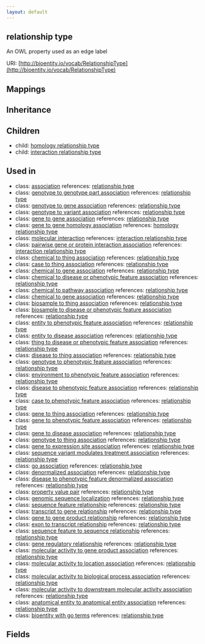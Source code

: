 ```yaml
---
layout: default
---
```


## relationship type


An OWL property used as an edge label

URI: [http://bioentity.io/vocab/RelationshipType](http://bioentity.io/vocab/RelationshipType)
## Mappings


## Inheritance


## Children

 *  child: [homology relationship type](HomologyRelationshipType.html)
 *  child: [interaction relationship type](InteractionRelationshipType.html)

## Used in

 *  class: [association](Association.html) references: [relationship type](RelationshipType.html)
 *  class: [genotype to genotype part association](GenotypeToGenotypePartAssociation.html) references: [relationship type](RelationshipType.html)
 *  class: [genotype to gene association](GenotypeToGeneAssociation.html) references: [relationship type](RelationshipType.html)
 *  class: [genotype to variant association](GenotypeToVariantAssociation.html) references: [relationship type](RelationshipType.html)
 *  class: [gene to gene association](GeneToGeneAssociation.html) references: [relationship type](RelationshipType.html)
 *  class: [gene to gene homology association](GeneToGeneHomologyAssociation.html) references: [homology relationship type](HomologyRelationshipType.html)
 *  class: [molecular interaction](MolecularInteraction.html) references: [interaction relationship type](InteractionRelationshipType.html)
 *  class: [pairwise gene or protein interaction association](PairwiseGeneOrProteinInteractionAssociation.html) references: [interaction relationship type](InteractionRelationshipType.html)
 *  class: [chemical to thing association](ChemicalToThingAssociation.html) references: [relationship type](RelationshipType.html)
 *  class: [case to thing association](CaseToThingAssociation.html) references: [relationship type](RelationshipType.html)
 *  class: [chemical to gene association](ChemicalToGeneAssociation.html) references: [relationship type](RelationshipType.html)
 *  class: [chemical to disease or phenotypic feature association](ChemicalToDiseaseOrPhenotypicFeatureAssociation.html) references: [relationship type](RelationshipType.html)
 *  class: [chemical to pathway association](ChemicalToPathwayAssociation.html) references: [relationship type](RelationshipType.html)
 *  class: [chemical to gene association](ChemicalToGeneAssociation.html) references: [relationship type](RelationshipType.html)
 *  class: [biosample to thing association](BiosampleToThingAssociation.html) references: [relationship type](RelationshipType.html)
 *  class: [biosample to disease or phenotypic feature association](BiosampleToDiseaseOrPhenotypicFeatureAssociation.html) references: [relationship type](RelationshipType.html)
 *  class: [entity to phenotypic feature association](EntityToPhenotypicFeatureAssociation.html) references: [relationship type](RelationshipType.html)
 *  class: [entity to disease association](EntityToDiseaseAssociation.html) references: [relationship type](RelationshipType.html)
 *  class: [thing to disease or phenotypic feature association](ThingToDiseaseOrPhenotypicFeatureAssociation.html) references: [relationship type](RelationshipType.html)
 *  class: [disease to thing association](DiseaseToThingAssociation.html) references: [relationship type](RelationshipType.html)
 *  class: [genotype to phenotypic feature association](GenotypeToPhenotypicFeatureAssociation.html) references: [relationship type](RelationshipType.html)
 *  class: [environment to phenotypic feature association](EnvironmentToPhenotypicFeatureAssociation.html) references: [relationship type](RelationshipType.html)
 *  class: [disease to phenotypic feature association](DiseaseToPhenotypicFeatureAssociation.html) references: [relationship type](RelationshipType.html)
 *  class: [case to phenotypic feature association](CaseToPhenotypicFeatureAssociation.html) references: [relationship type](RelationshipType.html)
 *  class: [gene to thing association](GeneToThingAssociation.html) references: [relationship type](RelationshipType.html)
 *  class: [gene to phenotypic feature association](GeneToPhenotypicFeatureAssociation.html) references: [relationship type](RelationshipType.html)
 *  class: [gene to disease association](GeneToDiseaseAssociation.html) references: [relationship type](RelationshipType.html)
 *  class: [genotype to thing association](GenotypeToThingAssociation.html) references: [relationship type](RelationshipType.html)
 *  class: [gene to expression site association](GeneToExpressionSiteAssociation.html) references: [relationship type](RelationshipType.html)
 *  class: [sequence variant modulates treatment association](SequenceVariantModulatesTreatmentAssociation.html) references: [relationship type](RelationshipType.html)
 *  class: [go association](GoAssociation.html) references: [relationship type](RelationshipType.html)
 *  class: [denormalized association](DenormalizedAssociation.html) references: [relationship type](RelationshipType.html)
 *  class: [disease to phenotypic feature denormalized association](DiseaseToPhenotypicFeatureDenormalizedAssociation.html) references: [relationship type](RelationshipType.html)
 *  class: [property value pair](PropertyValuePair.html) references: [relationship type](RelationshipType.html)
 *  class: [genomic sequence localization](GenomicSequenceLocalization.html) references: [relationship type](RelationshipType.html)
 *  class: [sequence feature relationship](SequenceFeatureRelationship.html) references: [relationship type](RelationshipType.html)
 *  class: [transcript to gene relationship](TranscriptToGeneRelationship.html) references: [relationship type](RelationshipType.html)
 *  class: [gene to gene product relationship](GeneToGeneProductRelationship.html) references: [relationship type](RelationshipType.html)
 *  class: [exon to transcript relationship](ExonToTranscriptRelationship.html) references: [relationship type](RelationshipType.html)
 *  class: [sequence feature to sequence relationship](SequenceFeatureToSequenceRelationship.html) references: [relationship type](RelationshipType.html)
 *  class: [gene regulatory relationship](GeneRegulatoryRelationship.html) references: [relationship type](RelationshipType.html)
 *  class: [molecular activity to gene product association](MolecularActivityToGeneProductAssociation.html) references: [relationship type](RelationshipType.html)
 *  class: [molecular activity to location association](MolecularActivityToLocationAssociation.html) references: [relationship type](RelationshipType.html)
 *  class: [molecular activity to biological process association](MolecularActivityToBiologicalProcessAssociation.html) references: [relationship type](RelationshipType.html)
 *  class: [molecular activity to downstream molecular activity association](MolecularActivityToDownstreamMolecularActivityAssociation.html) references: [relationship type](RelationshipType.html)
 *  class: [anatomical entity to anatomical entity association](AnatomicalEntityToAnatomicalEntityAssociation.html) references: [relationship type](RelationshipType.html)
 *  class: [bioentity with go terms](BioentityWithGoTerms.html) references: [relationship type](RelationshipType.html)

## Fields

